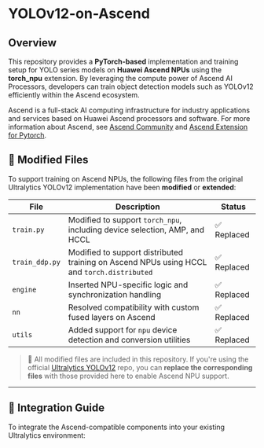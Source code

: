 # YOLOv12-on-Ascend

## Overview

This repository provides a **PyTorch-based** implementation and training setup for YOLO series models on **Huawei Ascend NPUs** using the **torch_npu** extension. By leveraging the compute power of Ascend AI Processors, developers can train object detection models such as YOLOv12 efficiently within the Ascend ecosystem.

Ascend is a full-stack AI computing infrastructure for industry applications and services based on Huawei Ascend processors and software. For more information about Ascend, see [Ascend Community](https://www.hiascend.com/en/) and [Ascend Extension for Pytorch](https://github.com/Ascend/pytorch).

## 🔧 Modified Files

To support training on Ascend NPUs, the following files from the original Ultralytics YOLOv12 implementation have been **modified** or **extended**:

| File | Description | Status |
|------|-------------|--------|
| `train.py` | Modified to support `torch_npu`, including device selection, AMP, and HCCL | ✅ Replaced |
| `train_ddp.py` | Modified to support distributed training on Ascend NPUs using HCCL and `torch.distributed` | ✅ Replaced |
| `engine` | Inserted NPU-specific logic and synchronization handling | ✅ Replaced |
| `nn` | Resolved compatibility with custom fused layers on Ascend | ✅ Replaced |
| `utils` | Added support for `npu` device detection and conversion utilities | ✅ Replaced |


> 📌 All modified files are included in this repository. If you're using the official [Ultralytics YOLOv12](https://github.com/ultralytics/yolov12) repo, you can **replace the corresponding files** with those provided here to enable Ascend NPU support.

---

## 🔄 Integration Guide

To integrate the Ascend-compatible components into your existing Ultralytics environment:
